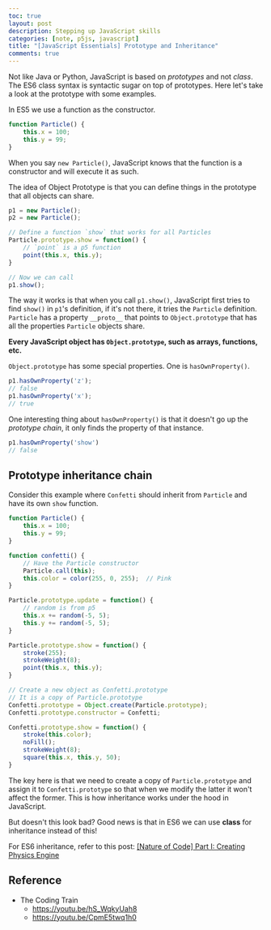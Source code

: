 ```yaml
---
toc: true
layout: post
description: Stepping up JavaScript skills
categories: [note, p5js, javascript]
title: "[JavaScript Essentials] Prototype and Inheritance"
comments: true
---
```


Not like Java or Python, JavaScript is based on *prototypes* and not *class*. The ES6 class syntax is syntactic sugar on top of prototypes. Here let's take a look at the prototype with some examples.

In ES5 we use a function as the constructor.

```js
function Particle() {
    this.x = 100;
    this.y = 99;
}
```

When you say `new Particle()`, JavaScript knows that the function is a constructor and will execute it as such.

The idea of Object Prototype is that you can define things in the prototype that all objects can share.

```js
p1 = new Particle();
p2 = new Particle();

// Define a function `show` that works for all Particles
Particle.prototype.show = function() {
    // `point` is a p5 function
    point(this.x, this.y);
}

// Now we can call
p1.show();
```

The way it works is that when you call `p1.show()`, JavaScript first tries to find `show()` in `p1`'s definition, if it's not there, it tries the `Particle` definition. `Particle` has a property `__proto__` that points to `Object.prototype` that has all the properties `Particle` objects share.

**Every JavaScript object has `Object.prototype`, such as arrays, functions, etc.**

`Object.prototype` has some special properties. One is `hasOwnProperty()`.

```js
p1.hasOwnProperty('z');
// false
p1.hasOwnProperty('x');
// true
```

One interesting thing about `hasOwnProperty()` is that it doesn't go up the *prototype chain*, it only finds the property of that instance.

```js
p1.hasOwnProperty('show')
// false
```

## Prototype inheritance chain

Consider this example where `Confetti` should inherit from `Particle` and have its own `show` function.

```js
function Particle() {
    this.x = 100;
    this.y = 99;
}

function confetti() {
    // Have the Particle constructor
    Particle.call(this);
    this.color = color(255, 0, 255);  // Pink
}

Particle.prototype.update = function() {
    // random is from p5
    this.x += random(-5, 5);
    this.y += random(-5, 5);
}

Particle.prototype.show = function() {
    stroke(255);
    strokeWeight(8);
    point(this.x, this.y);
}

// Create a new object as Confetti.prototype
// It is a copy of Particle.prototype
Confetti.prototype = Object.create(Particle.prototype);
Confetti.prototype.constructor = Confetti;

Confetti.prototype.show = function() {
    stroke(this.color);
    noFill();
    strokeWeight(8);
    square(this.x, this.y, 50);
}
```

The key here is that we need to create a copy of `Particle.prototype` and assign it to `Confetti.prototype` so that when we modify the latter it won't affect the former. This is how inheritance works under the hood in JavaScript.

But doesn't this look bad? Good news is that in ES6 we can use **class** for inheritance instead of this!

For ES6 inheritance, refer to this post: [[Nature of Code] Part I: Creating Physics Engine](http://blog.logancyang.com/note/natureofcode/simulation/processing/p5js/2020/03/13/nature-of-code-1.html)

## Reference

- The Coding Train
  - <https://youtu.be/hS_WqkyUah8>
  - <https://youtu.be/CpmE5twq1h0>
